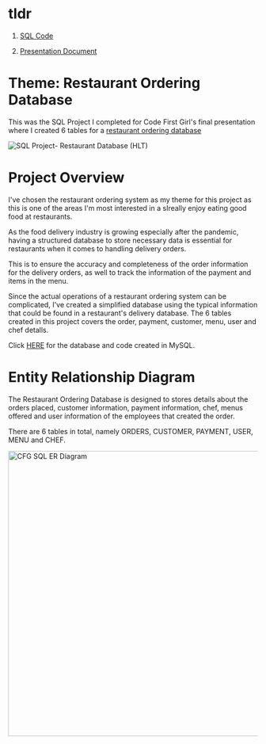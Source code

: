 # tldr
1. [SQL Code](https://github.com/haiilingg/CFG-SQL-Project/blob/main/CFG%20SQL%20Project-Hai%20Ling%20Tan.sql)

2. [Presentation Document](https://github.com/haiilingg/CFG-SQL-Project/blob/main/SQL%20Project-%20Restaurant%20Database%20(Hai%20Ling%20Tan).pdf)

# Theme: Restaurant Ordering Database
This was the SQL Project I completed for Code First Girl's final presentation where I created 6 tables for a [restaurant ordering database](https://github.com/haiilingg/CFG-SQL-Project/blob/main/SQL%20Project-%20Restaurant%20Database%20(Hai%20Ling%20Tan).pdf)

![SQL Project- Restaurant Database (HLT)](https://github.com/haiilingg/CFG-SQL-Project/assets/130296433/6b1dc267-e5d8-41bf-aaa5-9925e19032ea)

# Project Overview
I've chosen the restaurant ordering system as my theme for this project as this is one of the areas I'm most interested in a sIreally enjoy eating good food at restaurants.

As the food delivery industry is growing especially after the pandemic, having a structured database to store necessary data is essential for restaurants when it comes to handling delivery orders.

This is to ensure the accuracy and completeness of the order information for the delivery orders, as well to track the information of the payment and items in the menu.

Since the actual operations of a restaurant ordering system can be complicated, I've created a simplified database using the typical information that could be found in a restaurant's delivery database. The 6 tables created in this project covers the order, payment, customer, menu, user and chef detalls.

Click [HERE](https://github.com/haiilingg/CFG-SQL-Project/blob/main/SQL%20Project-%20Restaurant%20Database%20(Hai%20Ling%20Tan).pdf) for the database and code created in MySQL.

# Entity Relationship Diagram
The Restaurant Ordering Database is designed to stores details about the orders placed, customer information, payment information, chef, menus offered and user information of the employees that created the order. 

There are 6 tables in total, namely ORDERS, CUSTOMER, PAYMENT, USER, MENU and CHEF. 

<img width="576" alt="CFG SQL ER Diagram" src="https://github.com/haiilingg/CFG-SQL-Project/assets/130296433/b84c0028-89cb-4e77-9696-892d58300fa9">
